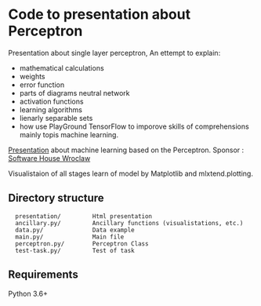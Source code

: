 # Code to presentation about Perceptron

Presentation about single layer perceptron, 
An ettempt to explain:
- mathematical calculations
- weights
- error function
- parts of diagrams neutral network 
- activation functions
- learning algorithms
- lienarly separable sets
- how use PlayGround TensorFlow to imporove skills of comprehensions mainly topis machine learning.

[Presentation](https://pceuropa.net/perceptron/index.html) about machine learning based on the Perceptron.
Sponsor : [Software House Wroclaw](https://altimi.com/?language=en)

Visualistaion of all stages learn of model by Matplotlib and mlxtend.plotting.


Directory structure
-------------------
      presentation/         Html presentation
      ancillary.py/         Ancillary functions (visualistations, etc.)
      data.py/              Data example
      main.py/              Main file
      perceptron.py/        Perceptron Class
      test-task.py/         Test of task


Requirements
------------
Python 3.6+
